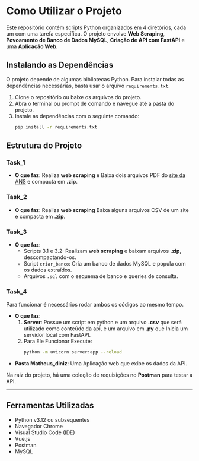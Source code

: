 # Como Utilizar o Projeto

Este repositório contém scripts Python organizados em 4 diretórios, cada um com uma tarefa específica. O projeto envolve **Web Scraping**, **Povoamento de Banco de Dados MySQL**, **Criação de API com FastAPI** e uma **Aplicação Web**.

## Instalando as Dependências

O projeto depende de algumas bibliotecas Python. Para instalar todas as dependências necessárias, basta usar o arquivo `requirements.txt`.

1. Clone o repositório ou baixe os arquivos do projeto.
2. Abra o terminal ou prompt de comando e navegue até a pasta do projeto.
3. Instale as dependências com o seguinte comando:
   ```bash
   pip install -r requirements.txt
   ```

## Estrutura do Projeto

### Task_1

- **O que faz**: Realiza **web scraping** e Baixa dois arquivos PDF do [site da ANS](https://www.gov.br/ans/pt-br/acesso-a-informacao/participacao-da-sociedade/atualizacao-do-rol-de-procedimentos) e compacta em **.zip**.

### Task_2

- **O que faz**: Realiza **web scraping** Baixa alguns arquivos CSV de um site e compacta em **.zip**.

### Task_3

- **O que faz**:
  - Scripts 3.1 e 3.2: Realizam **web scraping** e baixam arquivos **.zip**, descompactando-os.
  - Script `criar_banco`: Cria um banco de dados MySQL e popula com os dados extraídos.
  - Arquivos `.sql` com o esquema de banco e queries de consulta.

### Task_4

Para funcionar é necessários rodar ambos os códigos ao mesmo tempo.

- **O que faz**:
  1. **Server**: Possue um script em python e um arquivo **.csv** que será utilizado como conteúdo da api, e um arquivo em **.py** que Inicia um servidor local com FastAPI.
  2. Para Ele Funcionar Execute:
     ```bash
     python -m uvicorn server:app --reload
     ```
- **Pasta Matheus_diniz**: Uma Aplicação web que exibe os dados da API.

Na raiz do projeto, há uma coleção de requisições no **Postman** para testar a API.

---

## Ferramentas Utilizadas

- Python v3.12 ou subsequentes
- Navegador Chrome
- Visual Studio Code (IDE)
- Vue.js
- Postman
- MySQL
